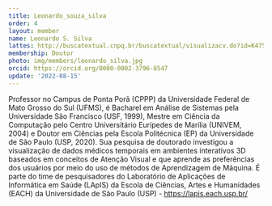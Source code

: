 ```yaml
---
title: Leonardo_souza_silva
order: 4
layout: member
name: Leonardo S. Silva
lattes: http://buscatextual.cnpq.br/buscatextual/visualizacv.do?id=K4753633E2
membership: Doutor
photo: img/members/leonardo_silva.jpg
orcid: https://orcid.org/0000-0002-3796-8547
update: '2022-08-15'
---
```


Professor no Campus de Ponta Porã (CPPP) da Universidade Federal de Mato Grosso do Sul (UFMS), é Bacharel em Análise de Sistemas pela Universidade São Francisco (USF, 1999), Mestre em Ciência da Computação pelo Centro Universitário Eurípedes de Marília (UNIVEM, 2004) e Doutor em Ciências pela Escola Politécnica (EP) da Universidade de São Paulo (USP, 2020). Sua pesquisa de doutorado investigou a visualização de dados médicos temporais em ambientes interativos 3D baseados em conceitos de Atenção Visual e que aprende as preferências dos usuários por meio do uso de métodos de Aprendizagem de Máquina. É parte do time de pesquisadores do Laboratório de Aplicações de Informática em Saúde (LApIS) da Escola de Ciências, Artes e Humanidades (EACH) da Universidade de São Paulo (USP) - https://lapis.each.usp.br/

